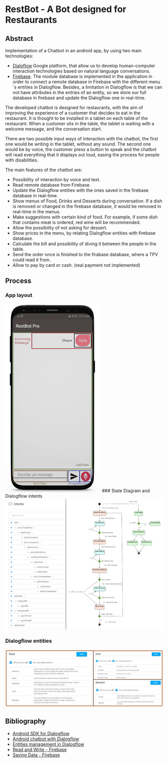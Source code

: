 # RestBot - A Bot designed for Restaurants

## Abstract
Implementation of a Chatbot in an android app, by using two main technologies:
 - [Dialoflow](https://dialogflow.com/) Google platform, that allow us to develop human-computer interaction technologies based on natural language conversations.
 - [Firebase](https://firebase.google.com/). The module database is implemented in the application in order to connect a remote database in Firebase with the different menu´s entities in Dialogflow. Besides,
 a limitation in Dialogflow is that we can not have attributes in the entries of an entity, so we store our full database in firebase and update the Dialogflow one in real-time.

The developed chatbot is designed for restaurants, with the aim of improving the experience of a customer that decides to eat in the restaurant. It is thought to be installed in a tablet on each
table of the restaurant. When a customer sits in the table, the tablet is waiting with a welcome message, and the conversation start.

There are two possible input ways of interaction with the chatbot, the first one would be writing in the tablet, without any sound. The second one would be by voice, the customer press a button to speak
and the chatbot will read everything that it displays out loud, easing the process for people with disabilities.

The main features of the chatbot are:
  * Possibility of interaction by voice and text.
  * Read remote database from Firebase.
  * Update the Dialogflow entities with the ones saved in the firebase database in real-time.
  * Show menus of Food, Drinks and Desserts during conversation. If a dish is removed or changed in the firebase database, it would be removed in real-time in the menus.
  * Make suggestions with certain kind of food. For example, if some dish that contains meat is ordered, red wine will be recommended.
  * Allow the possibility of not asking for dessert.
  * Show prices in the menu, by relating Dialogflow entities with firebase database.
  * Calculate the bill and possibility of diving it between the people in the table.
  * Send the order once is finished to the firabase database, where a TPV could read it from.
  * Allow to pay by card or cash. (real payment not implemented)

## Process
### App layout
<kbd>
  <img width="300" height="600" src="res/android-layout-components.png">
</kbd>
### State Diagram and Dialogflow intents
<kbd>
  <img src="res/state_diagram.jpg">
</kbd>
<!-- ![State Diagram of RestBot](uml/state_diagram.jpg) -->

### Dialogflow entities
<kbd>
  <img src="res/entities-dialogflow.png">
</kbd>

## Bibliography
  - [Android SDK for Dialogflow](https://github.com/dialogflow/dialogflow-android-client)
  - [Android chatbot with Dialogflow](https://medium.com/@abhi007tyagi/android-chatbot-with-dialogflow-8c0dcc8d8018)
  - [Entities management in Dialogflow](https://dialogflow.com/docs/reference/agent/entities#put_entities_sample)
  - [Read and Write - Firebase](https://firebase.google.com/docs/database/android/read-and-write)
  - [Saving Data - Firebase](https://firebase.google.com/docs/database/admin/save-data)
